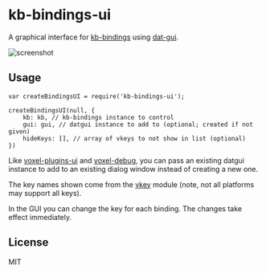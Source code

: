 # kb-bindings-ui

A graphical interface for [kb-bindings](https://github.com/deathcap/kb-bindings) using [dat-gui](https://code.google.com/p/dat-gui/).

![screenshot](http://i.imgur.com/Qn85CUW.png "Screenshot") 

## Usage

    var createBindingsUI = require('kb-bindings-ui');

    createBindingsUI(null, {
        kb: kb, // kb-bindings instance to control
        gui: gui, // datgui instance to add to (optional; created if not given)
        hideKeys: [], // array of vkeys to not show in list (optional)
    })

Like [voxel-plugins-ui](https://github.com/deathcap/voxel-plugins-ui) and 
[voxel-debug](https://github.com/shama/voxel-debug), you can pass an existing
datgui instance to add to an existing dialog window instead of creating a new one.

The key names shown come from the [vkey](https://github.com/chrisdickinson/vkey) module
(note, not all platforms may support all keys).

In the GUI you can change the key for each binding. The changes take effect immediately.

## License

MIT

